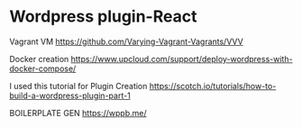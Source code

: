 # Wordpress plugin-React

Vagrant VM
https://github.com/Varying-Vagrant-Vagrants/VVV

Docker creation
https://www.upcloud.com/support/deploy-wordpress-with-docker-compose/

I used this tutorial for Plugin Creation
https://scotch.io/tutorials/how-to-build-a-wordpress-plugin-part-1


BOILERPLATE GEN
https://wppb.me/	
